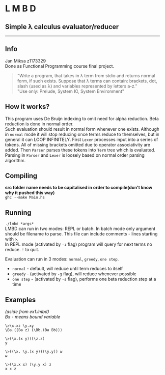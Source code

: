 # **L M B D**
## Simple λ calculus evaluator/reducer 
---  
## Info
Jan Miksa z1173329  
Done as Functional Programming course final project.  
> "Write a program, that takes in λ term from stdio and returns normal form, if such exists. Suppose that λ terms can contain: brackets, dot, slash (used as λ) and variables represented by letters a-z."  
> "Use only: Prelude, System IO, System Environment"

## How it works?
This program uses De Bruijn indexing to omit need for alpha reduction. Beta reduction is done in normal order.  
Such evaluation should result in normal form whenever one exists. Although in `normal` mode it will stop reducing
once terms reduce to themselves, but in general it can LOOP INFINITELY.
First `Lexer` processes input into a series of tokens. All of missing brackets omitted due to operator associativity are added.
Then `Parser` parses these tokens into `Term` tree which is evaluated.
Parsing in `Parser` and `Lexer` is loosely based on normal order parsing algorithm.

## Compiling
**src folder name needs to be capitalised in order to compile(don't know why it pushed this way)**  
`ghc --make Main.hs`

## Running
`./lmbd *args*`  
LMBD can run in two modes: REPL or batch.
In batch mode only argument should be filename to parse. This file can include comments - lines starting with `>`.  
In REPL mode (activated by `-i` flag) program will query for next terms no reduce. `!` to quit.  

Evaluation can run in 3 modes: `normal`, `greedy`, `one step`.
- `normal` - default, will reduce until term reduces to itself
- `greedy` - (activated by `-g` flag), will reduce whenever possible
- `one step` - (activated by `-s` flag), performs one beta reduction step at a time
## Examples
*(aside from ex1.lmbd)*  
*Bx - means bound variable*
```
\>\x.xz \y.xy
\Ba.((Ba z) (\Bb.(Ba Bb)))

\>(\x.(x y))(\z.z)
y

\>((\x. \y.(x y))(\y.y)) w
w

\>(\x.x x) (\y.y x) z
x x z
```
